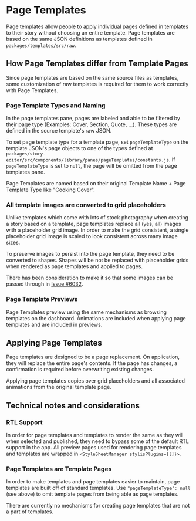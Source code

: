 # Page Templates

Page templates allow people to apply individual pages defined in templates to their story without choosing an entire template. Page templates are based on the same JSON definitions as templates defined in `packages/templates/src/raw`.

## How Page Templates differ from Template Pages

Since page templates are based on the same source files as templates, some customization of raw templates is required for them to work correctly with Page Templates.

### Page Template Types and Naming

In the page templates pane, pages are labeled and able to be filtered by their page type (Examples: Cover, Section, Quote, ...). These types are defined in the source template's raw JSON.

To set page template type for a template page, set `pageTemplateType` on the template JSON's page objects to one of the types defined at `packages/story-editor/src/components/library/panes/pageTemplates/constants.js`. If `pageTemplateType` is set to `null`, the page will be omitted from the page templates pane.

Page Templates are named based on their original Template Name + Page Template Type like "Cooking Cover".

### All template images are converted to grid placeholders

Unlike templates which come with lots of stock photography when creating a story based on a template, page templates replace all (yes, all) images with a placeholder grid image. In order to make the grid consistent, a single placeholder grid image is scaled to look consistent across many image sizes.

To preserve images to persist into the page template, they need to be converted to shapes. Shapes will be not be replaced with placeholder grids when rendered as page templates and applied to pages.

There has been consideration to make it so that some images can be passed through in [Issue #6032](https://github.com/google/web-stories-wp/issues/6032).

### Page Template Previews

Page Templates preview using the same mechanisms as browsing templates on the dashboard. Animations are included when applying page templates and are included in previews.

## Applying Page Templates

Page templates are designed to be a page replacement. On application, they will replace the entire page's contents. If the page has changes, a confirmation is required before overwriting existing changes.

Applying page templates copies over grid placeholders and all associated animations from the original template page.

## Technical notes and considerations

### RTL Support

In order for page templates and templates to render the same as they will when selected and published, they need to bypass some of the default RTL support in the app. All preview pages used for rendering page templates and templates are wrapped in `<StyleSheetManager stylisPlugins={[]}>`.

### Page Templates are Template Pages

In order to make templates and page templates easier to maintain, page templates are built off of standard templates. Use `"pageTemplateType": null` (see above) to omit template pages from being able as page templates.

There are currently no mechanisms for creating page templates that are not a part of templates.

